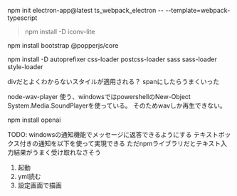 npm init electron-app@latest ts_webpack_electron -- --template=webpack-typescript

> npm install -D iconv-lite

npm install bootstrap @popperjs/core

 npm install -D autoprefixer css-loader postcss-loader sass sass-loader style-loader


divだとよくわからないスタイルが適用される？
spanにしたらうまくいった

node-wav-player
使う、windowsではpowershellのNew-Object System.Media.SoundPlayerを使っている。
そのためwavしか再生できない。

npm install openai

TODO: windowsの通知機能でメッセージに返答できるようにする
テキストボックス付きの通知を以下を使って実現できる
ただnpmライブラリだとテキスト入力結果がうまく受け取れなさそう








1. 起動
2. yml読む
3. 設定画面で描画


